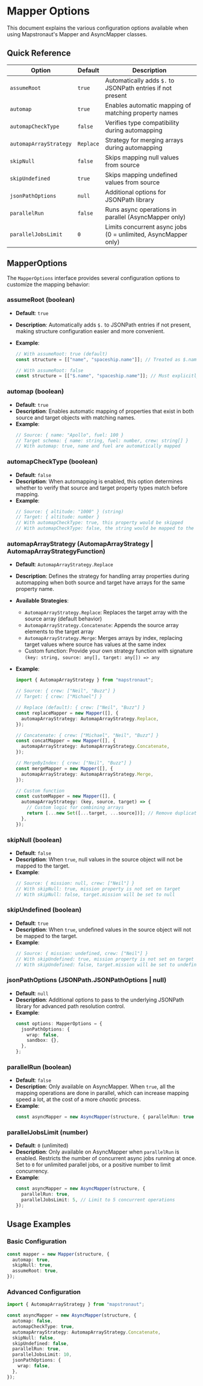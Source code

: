 # Mapper Options

This document explains the various configuration options available when using Mapstronaut's Mapper and AsyncMapper classes.

## Quick Reference

| Option                 | Default   | Description                                                    |
| ---------------------- | --------- | -------------------------------------------------------------- |
| `assumeRoot`           | `true`    | Automatically adds `$.` to JSONPath entries if not present     |
| `automap`              | `true`    | Enables automatic mapping of matching property names           |
| `automapCheckType`     | `false`   | Verifies type compatibility during automapping                 |
| `automapArrayStrategy` | `Replace` | Strategy for merging arrays during automapping                 |
| `skipNull`             | `false`   | Skips mapping null values from source                          |
| `skipUndefined`        | `true`    | Skips mapping undefined values from source                     |
| `jsonPathOptions`      | `null`    | Additional options for JSONPath library                        |
| `parallelRun`          | `false`   | Runs async operations in parallel (AsyncMapper only)           |
| `parallelJobsLimit`    | `0`       | Limits concurrent async jobs (0 = unlimited, AsyncMapper only) |

## MapperOptions

The `MapperOptions` interface provides several configuration options to customize the mapping behavior:

### assumeRoot (boolean)

- **Default**: `true`
- **Description**: Automatically adds `$.` to JSONPath entries if not present, making structure configuration easier and more convenient.
- **Example**:

  ```ts
  // With assumeRoot: true (default)
  const structure = [["name", "spaceship.name"]]; // Treated as $.name

  // With assumeRoot: false
  const structure = [["$.name", "spaceship.name"]]; // Must explicitly specify root
  ```

### automap (boolean)

- **Default**: `true`
- **Description**: Enables automatic mapping of properties that exist in both source and target objects with matching names.
- **Example**:
  ```ts
  // Source: { name: "Apollo", fuel: 100 }
  // Target schema: { name: string, fuel: number, crew: string[] }
  // With automap: true, name and fuel are automatically mapped
  ```

### automapCheckType (boolean)

- **Default**: `false`
- **Description**: When automapping is enabled, this option determines whether to verify that source and target property types match before mapping.
- **Example**:
  ```ts
  // Source: { altitude: "1000" } (string)
  // Target: { altitude: number }
  // With automapCheckType: true, this property would be skipped
  // With automapCheckType: false, the string would be mapped to the number field
  ```

### automapArrayStrategy (AutomapArrayStrategy | AutomapArrayStrategyFunction)

- **Default**: `AutomapArrayStrategy.Replace`
- **Description**: Defines the strategy for handling array properties during automapping when both source and target have arrays for the same property name.
- **Available Strategies**:
  - `AutomapArrayStrategy.Replace`: Replaces the target array with the source array (default behavior)
  - `AutomapArrayStrategy.Concatenate`: Appends the source array elements to the target array
  - `AutomapArrayStrategy.Merge`: Merges arrays by index, replacing target values where source has values at the same index
  - Custom function: Provide your own strategy function with signature `(key: string, source: any[], target: any[]) => any`
- **Example**:

  ```ts
  import { AutomapArrayStrategy } from "mapstronaut";

  // Source: { crew: ["Neil", "Buzz"] }
  // Target: { crew: ["Michael"] }

  // Replace (default): { crew: ["Neil", "Buzz"] }
  const replaceMapper = new Mapper([], {
    automapArrayStrategy: AutomapArrayStrategy.Replace,
  });

  // Concatenate: { crew: ["Michael", "Neil", "Buzz"] }
  const concatMapper = new Mapper([], {
    automapArrayStrategy: AutomapArrayStrategy.Concatenate,
  });

  // MergeByIndex: { crew: ["Neil", "Buzz"] }
  const mergeMapper = new Mapper([], {
    automapArrayStrategy: AutomapArrayStrategy.Merge,
  });

  // Custom function
  const customMapper = new Mapper([], {
    automapArrayStrategy: (key, source, target) => {
      // Custom logic for combining arrays
      return [...new Set([...target, ...source])]; // Remove duplicates
    },
  });
  ```

### skipNull (boolean)

- **Default**: `false`
- **Description**: When `true`, null values in the source object will not be mapped to the target.
- **Example**:
  ```ts
  // Source: { mission: null, crew: ["Neil"] }
  // With skipNull: true, mission property is not set on target
  // With skipNull: false, target.mission will be set to null
  ```

### skipUndefined (boolean)

- **Default**: `true`
- **Description**: When `true`, undefined values in the source object will not be mapped to the target.
- **Example**:
  ```ts
  // Source: { mission: undefined, crew: ["Neil"] }
  // With skipUndefined: true, mission property is not set on target
  // With skipUndefined: false, target.mission will be set to undefined
  ```

### jsonPathOptions (JSONPath.JSONPathOptions | null)

- **Default**: `null`
- **Description**: Additional options to pass to the underlying JSONPath library for advanced path resolution control.
- **Example**:
  ```ts
  const options: MapperOptions = {
    jsonPathOptions: {
      wrap: false,
      sandbox: {},
    },
  };
  ```

### parallelRun (boolean)

- **Default**: `false`
- **Description**: Only available on AsyncMapper. When `true`, all the mapping operations are done in parallel, which can increase mapping speed a lot, at the cost of a more _chaotic_ process.
- **Example**:
  ```ts
  const asyncMapper = new AsyncMapper(structure, { parallelRun: true });
  ```

### parallelJobsLimit (number)

- **Default**: `0` (unlimited)
- **Description**: Only available on AsyncMapper when `parallelRun` is enabled. Restricts the number of concurrent async jobs running at once. Set to `0` for unlimited parallel jobs, or a positive number to limit concurrency.
- **Example**:
  ```ts
  const asyncMapper = new AsyncMapper(structure, {
    parallelRun: true,
    parallelJobsLimit: 5, // Limit to 5 concurrent operations
  });
  ```

## Usage Examples

### Basic Configuration

```ts
const mapper = new Mapper(structure, {
  automap: true,
  skipNull: true,
  assumeRoot: true,
});
```

### Advanced Configuration

```ts
import { AutomapArrayStrategy } from "mapstronaut";

const asyncMapper = new AsyncMapper(structure, {
  automap: false,
  automapCheckType: true,
  automapArrayStrategy: AutomapArrayStrategy.Concatenate,
  skipNull: false,
  skipUndefined: false,
  parallelRun: true,
  parallelJobsLimit: 10,
  jsonPathOptions: {
    wrap: false,
  },
});
```
